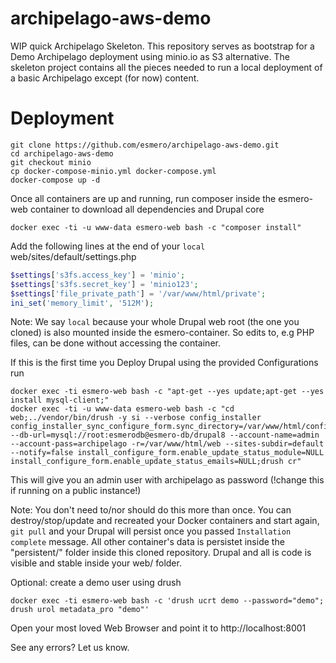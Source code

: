 # archipelago-aws-demo

WIP quick Archipelago Skeleton. This repository serves as bootstrap for a Demo Archipelago deployment using minio.io 
as S3 alternative. The skeleton project contains all the pieces needed to run a local deployment of a basic Archipelago except (for now) content.

# Deployment

```Shell
git clone https://github.com/esmero/archipelago-aws-demo.git
cd archipelago-aws-demo
git checkout minio
cp docker-compose-minio.yml docker-compose.yml
docker-compose up -d
```
Once all containers are up and running, run composer inside the esmero-web container to download all dependencies and Drupal core

```Shell
docker exec -ti -u www-data esmero-web bash -c "composer install"
```
Add the following lines at the end of your `local` web/sites/default/settings.php

```PHP
$settings['s3fs.access_key'] = 'minio';
$settings['s3fs.secret_key'] = 'minio123';
$settings['file_private_path'] = '/var/www/html/private';
ini_set('memory_limit', '512M');
```
Note: We say `local` because your whole Drupal web root (the one you cloned) is also mounted inside the esmero-container. So edits to, e.g PHP files, can be done without accessing the container.

If this is the first time you Deploy Drupal using the provided Configurations run
```Shell
docker exec -ti esmero-web bash -c "apt-get --yes update;apt-get --yes install mysql-client;"
docker exec -ti -u www-data esmero-web bash -c "cd web;../vendor/bin/drush -y si --verbose config_installer  config_installer_sync_configure_form.sync_directory=/var/www/html/config/sync/ --db-url=mysql://root:esmerodb@esmero-db/drupal8 --account-name=admin --account-pass=archipelago -r=/var/www/html/web --sites-subdir=default --notify=false install_configure_form.enable_update_status_module=NULL install_configure_form.enable_update_status_emails=NULL;drush cr"
```

This will give you an admin user with archipelago as password (!change this if running on a public instance!)

Note: You don't need to/nor should do this more than once. You can destroy/stop/update and recreated your Docker containers and start again, `git pull` and your Drupal will persist once you passed `Installation complete` message. All other container's data is persistet inside the "persistent/" folder inside this cloned repository. Drupal and all is code is visible and stable inside your web/ folder.

Optional: create a demo user using drush 
```Shell
docker exec -ti esmero-web bash -c 'drush ucrt demo --password="demo"; drush urol metadata_pro "demo"'
```

Open your most loved Web Browser and point it to http://localhost:8001

See any errors? Let us know.

